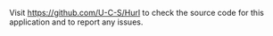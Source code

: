 Visit https://github.com/U-C-S/Hurl to check the source code for this application and to report any issues.
